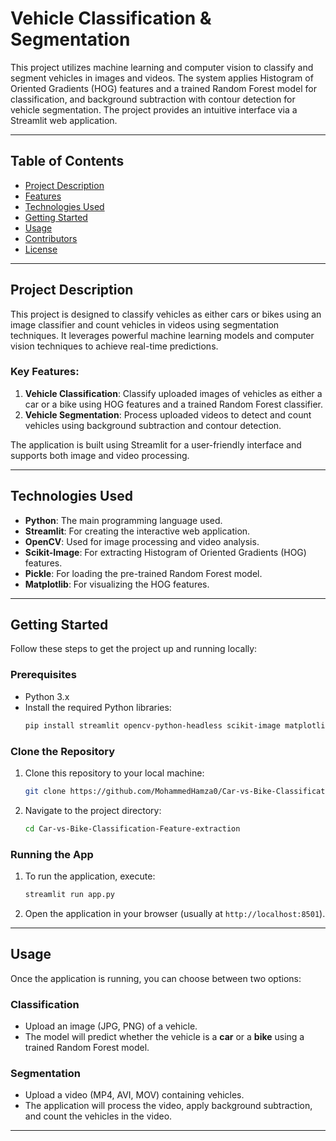 # Vehicle Classification & Segmentation

This project utilizes machine learning and computer vision to classify and segment vehicles in images and videos. The system applies Histogram of Oriented Gradients (HOG) features and a trained Random Forest model for classification, and background subtraction with contour detection for vehicle segmentation. The project provides an intuitive interface via a Streamlit web application.

---

## Table of Contents

- [Project Description](#project-description)
- [Features](#features)
- [Technologies Used](#technologies-used)
- [Getting Started](#getting-started)
- [Usage](#usage)
- [Contributors](#contributors)
- [License](#license)

---

## Project Description

This project is designed to classify vehicles as either cars or bikes using an image classifier and count vehicles in videos using segmentation techniques. It leverages powerful machine learning models and computer vision techniques to achieve real-time predictions.

### Key Features:

1. **Vehicle Classification**: Classify uploaded images of vehicles as either a car or a bike using HOG features and a trained Random Forest classifier.
2. **Vehicle Segmentation**: Process uploaded videos to detect and count vehicles using background subtraction and contour detection.

The application is built using Streamlit for a user-friendly interface and supports both image and video processing.

---

## Technologies Used

- **Python**: The main programming language used.
- **Streamlit**: For creating the interactive web application.
- **OpenCV**: Used for image processing and video analysis.
- **Scikit-Image**: For extracting Histogram of Oriented Gradients (HOG) features.
- **Pickle**: For loading the pre-trained Random Forest model.
- **Matplotlib**: For visualizing the HOG features.

---

## Getting Started

Follow these steps to get the project up and running locally:

### Prerequisites

- Python 3.x
- Install the required Python libraries:
  ```bash
  pip install streamlit opencv-python-headless scikit-image matplotlib pickle
  ```

### Clone the Repository

1. Clone this repository to your local machine:
   ```bash
   git clone https://github.com/MohammedHamza0/Car-vs-Bike-Classification-Feature-extraction.git

   ```

2. Navigate to the project directory:
   ```bash
   cd Car-vs-Bike-Classification-Feature-extraction
   ```

### Running the App

1. To run the application, execute:
   ```bash
   streamlit run app.py
   ```

2. Open the application in your browser (usually at `http://localhost:8501`).

---

## Usage

Once the application is running, you can choose between two options:

### Classification
- Upload an image (JPG, PNG) of a vehicle.
- The model will predict whether the vehicle is a **car** or a **bike** using a trained Random Forest model.

### Segmentation
- Upload a video (MP4, AVI, MOV) containing vehicles.
- The application will process the video, apply background subtraction, and count the vehicles in the video.

---

